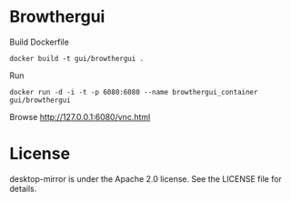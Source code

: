 Browthergui
=========================

Build Dockerfile
```
docker build -t gui/browthergui .
```

Run
```
docker run -d -i -t -p 6080:6080 --name browthergui_container gui/browthergui
```

Browse http://127.0.0.1:6080/vnc.html

License
==================

desktop-mirror is under the Apache 2.0 license. See the LICENSE file for details.